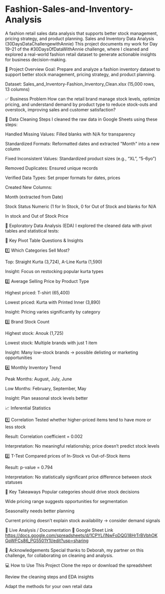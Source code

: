# Fashion-Sales-and-Inventory-Analysis
A fashion retail sales data analysis that supports better stock management, pricing strategy, and product planning.
Sales and Inventory Data Analysis (30DaysDataChallengewithAnnie)
This project documents my work for Day 19–21 of the #30DaysOfDataWithAnnie challenge, where I cleaned and explored a real-world fashion retail dataset to generate actionable insights for business decision-making.

🌟 Project Overview
Goal: Prepare and analyze a fashion inventory dataset to support better stock management, pricing strategy, and product planning.

Dataset: Sales_and_Inventory-Fashion_Inventory_Clean.xlsx (15,000 rows, 13 columns)

✅ Business Problem
How can the retail brand manage stock levels, optimize pricing, and understand demand by product type to reduce stock-outs and overstock, improving sales and customer satisfaction?

🧹 Data Cleaning Steps
I cleaned the raw data in Google Sheets using these steps:

Handled Missing Values: Filled blanks with N/A for transparency

Standardized Formats: Reformatted dates and extracted "Month" into a new column

Fixed Inconsistent Values: Standardized product sizes (e.g., “XL”, “5-6yo”)

Removed Duplicates: Ensured unique records

Verified Data Types: Set proper formats for dates, prices

Created New Columns:

Month (extracted from Date)

Stock Status Numeric (1 for In Stock, 0 for Out of Stock and blanks for N/A

In stock and Out of Stock Price

🔎 Exploratory Data Analysis (EDA)
I explored the cleaned data with pivot tables and statistical tests:

📌 Key Pivot Table Questions & Insights

1️⃣ Which Categories Sell Most?

Top: Straight Kurta (3,724), A-Line Kurta (1,590)

Insight: Focus on restocking popular kurta types

2️⃣ Average Selling Price by Product Type

Highest priced: T-shirt (65,400)

Lowest priced: Kurta with Printed Inner (3,890)

Insight: Pricing varies significantly by category

3️⃣ Brand Stock Count

Highest stock: Anouk (1,725)

Lowest stock: Multiple brands with just 1 item

Insight: Many low-stock brands → possible delisting or marketing opportunities

4️⃣ Monthly Inventory Trend

Peak Months: August, July, June

Low Months: February, September, May

Insight: Plan seasonal stock levels better

📈 Inferential Statistics

1️⃣ Correlation
Tested whether higher-priced items tend to have more or less stock

Result: Correlation coefficient = 0.002

Interpretation: No meaningful relationship; price doesn’t predict stock levels

2️⃣ T-Test
Compared prices of In-Stock vs Out-of-Stock items

Result: p-value = 0.794

Interpretation: No statistically significant price difference between stock statuses

📌 Key Takeaways
Popular categories should drive stock decisions

Wide pricing range suggests opportunities for segmentation

Seasonality needs better planning

Current pricing doesn’t explain stock availability → consider demand signals

🔗 Live Analysis / Documentation
📑 Google Sheet Link https://docs.google.com/spreadsheets/d/1CPYLi1NwFoDQG18HrTrBVbhOKGpWFCs86_PG5501Y1I/edit?usp=sharing

🤝 Acknowledgements
Special thanks to Deborah, my partner on this challenge, for collaborating on cleaning and analysis.

💻 How to Use This Project
Clone the repo or download the spreadsheet

Review the cleaning steps and EDA insights

Adapt the methods for your own retail data

